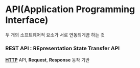 # API(Application Programming Interface)
두 개의 소프트웨어적 요소가 서로 연동되게끔 하는 것

### REST API : REpresentation State Transfer API 
[**HTTP**](HTTP.md) API, **Request**, **Response** 동작 기반
